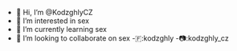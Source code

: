 - 👋 Hi, I’m @KodzghlyCZ
- 👀 I’m interested in sex
- 🌱 I’m currently learning sex
- 💞️ I’m looking to collaborate on sex
  -🇫:kodzghly
  -📷:kodzghly_cz
  
   

<!---
KodzghlyCZ/KodzghlyCZ is a ✨ special ✨ repository because its `README.md` (this file) appears on your GitHub profile.
You can click the Preview link to take a look at your changes.
--->
